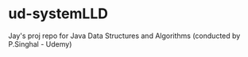 # ud-systemLLD
Jay's proj repo for Java Data Structures and Algorithms (conducted by P.Singhal - Udemy)
